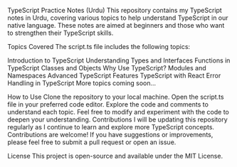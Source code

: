 TypeScript Practice Notes (Urdu)
This repository contains my TypeScript notes in Urdu, covering various topics to help understand TypeScript in our native language. These notes are aimed at beginners and those who want to strengthen their TypeScript skills.

Topics Covered
The script.ts file includes the following topics:

Introduction to TypeScript
Understanding Types and Interfaces
Functions in TypeScript
Classes and Objects
Why Use TypeScript?
Modules and Namespaces
Advanced TypeScript Features
TypeScript with React
Error Handling in TypeScript
More topics coming soon...

How to Use
Clone the repository to your local machine.
Open the script.ts file in your preferred code editor.
Explore the code and comments to understand each topic.
Feel free to modify and experiment with the code to deepen your understanding.
Contributions
I will be updating this repository regularly as I continue to learn and explore more TypeScript concepts. Contributions are welcome! If you have suggestions or improvements, please feel free to submit a pull request or open an issue.

License
This project is open-source and available under the MIT License.
